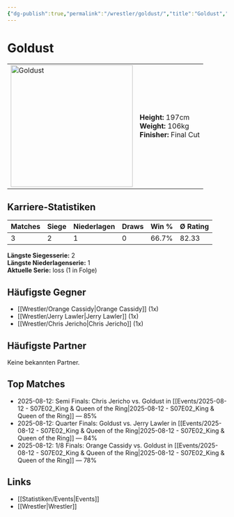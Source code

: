 ```yaml
---
{"dg-publish":true,"permalink":"/wrestler/goldust/","title":"Goldust","tags":["wrestler"],"noteIcon":""}
---
```



# Goldust

<table>
        <tr>
        <td><img src="https://github.com/CptSpaulding1980/choke-slam-wrestling/releases/download/images/Goldust.png" width="280" alt="Goldust"></td>
        <td>
        <b>Height:</b> 197cm<br>
        <b>Weight:</b> 106kg<br>
        <b>Finisher:</b> Final Cut<br>
        </td>
        </tr>
        </table>
        
## Karriere-Statistiken

| Matches | Siege | Niederlagen | Draws | Win % | Ø Rating |
|---------|-------|-------------|-------|-------|-----------|
| 3 | 2 | 1 | 0 | 66.7% | 82.33 |

**Längste Siegesserie:** 2<br>**Längste Niederlagenserie:** 1<br>**Aktuelle Serie:** loss (1 in Folge)


## Häufigste Gegner
- [[Wrestler/Orange Cassidy\|Orange Cassidy]] (1x)
- [[Wrestler/Jerry Lawler\|Jerry Lawler]] (1x)
- [[Wrestler/Chris Jericho\|Chris Jericho]] (1x)

## Häufigste Partner
Keine bekannten Partner.

## Top Matches
- 2025-08-12: Semi Finals: Chris Jericho vs. Goldust in [[Events/2025-08-12 - S07E02_King & Queen of the Ring\|2025-08-12 - S07E02_King & Queen of the Ring]] — 85%
- 2025-08-12: Quarter Finals: Goldust vs. Jerry Lawler in [[Events/2025-08-12 - S07E02_King & Queen of the Ring\|2025-08-12 - S07E02_King & Queen of the Ring]] — 84%
- 2025-08-12: 1/8 Finals: Orange Cassidy vs. Goldust in [[Events/2025-08-12 - S07E02_King & Queen of the Ring\|2025-08-12 - S07E02_King & Queen of the Ring]] — 78%

## Links
- [[Statistiken/Events\|Events]]
- [[Wrestler\|Wrestler]]
